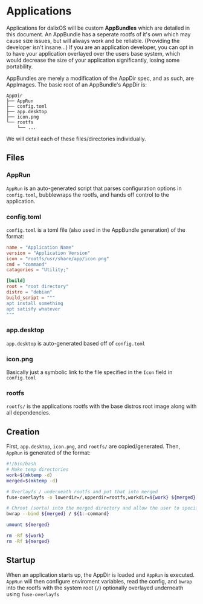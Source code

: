 # Applications

Applications for dalixOS will be custom **AppBundles** which are detailed in this document. An AppBundle has a seperate rootfs of it's own which may cause size issues, but will always work and be reliable. (Providing the developer isn't insane...) If you are an application developer, you can opt in to have your application overlayed over the users base system, which would decrease the size of your application significantly, losing some portability.

AppBundles are merely a modification of the AppDir spec, and as such, are AppImages. The basic root of an AppBundle's AppDir is:

[SymbolBank]: # ( │	├──	└── )

```
AppDir
├── AppRun
├── config.toml
├── app.desktop
├── icon.png
└── rootfs
	└── ...
```

We will detail each of these files/directories individually.

## Files
### AppRun
`AppRun` is an auto-generated script that parses configuration options in `config.toml`, bubblewraps the rootfs, and hands off control to the application.

### config.toml
`config.toml` is a toml file (also used in the AppBundle generation) of the format:
```toml
name = "Application Name"
version = "Application Version"
icon = "rootfs/usr/share/app/icon.png"
cmd = "command"
catagories = "Utility;"

[build]
root = "root directory"
distro = "debian"
build_script = """
apt install something
apt satisfy whatever
"""
```

### app.desktop
`app.desktop` is auto-generated based off of `config.toml`

### icon.png
Basically just a symbolic link to the file specified in the `Icon` field in `config.toml`

### rootfs
`rootfs/` is the applications rootfs with the base distros root image along with all dependencies.

## Creation

First, `app.desktop`, `icon.png`, and `rootfs/` are copied/generated. Then, `AppRun` is generated of the format:

```sh
#!/bin/bash
# Make temp directories
work=$(mktemp -d)
merged=$(mktemp -d)

# Overlayfs / underneath rootfs and put that into merged
fuse-overlayfs -o lowerdir=/,upperdir=rootfs,workdir=${work} ${merged}

# Chroot (sorta) into the merged directory and allow the user to specify a command optionaly.
bwrap --bind ${merged} / ${1:-command}

umount ${merged}

rm -Rf ${work}
rm -Rf ${merged}
```

## Startup

When an application starts up, the AppDir is loaded and `AppRun` is executed. `AppRun` will then configure enviroment variables, read the config, and `bwrap` into the rootfs with the system root (`/`) optionally overlayed underneath using `fuse-overlayfs`